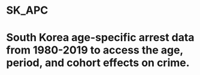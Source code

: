 # SK_APC
# South Korea age-specific arrest data from 1980-2019 to access the age, period, and cohort effects on crime. 
